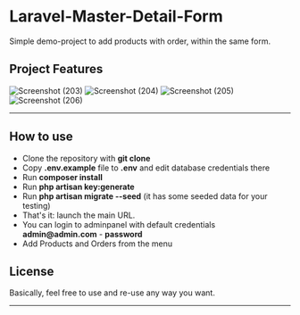 # Laravel-Master-Detail-Form

Simple demo-project to add products with order, within the same form.

## Project Features 

![Screenshot (203)](https://user-images.githubusercontent.com/73945266/105199793-5de64d80-5b69-11eb-8c71-011e82b51753.png)
![Screenshot (204)](https://user-images.githubusercontent.com/73945266/105199802-6179d480-5b69-11eb-8d4b-506f8f6624d4.png)
![Screenshot (205)](https://user-images.githubusercontent.com/73945266/105199809-63dc2e80-5b69-11eb-9c7b-03e1724d0d51.png)
![Screenshot (206)](https://user-images.githubusercontent.com/73945266/105199817-663e8880-5b69-11eb-9c9c-182b32fba2a2.png)


---

## How to use

- Clone the repository with __git clone__
- Copy __.env.example__ file to __.env__ and edit database credentials there
- Run __composer install__
- Run __php artisan key:generate__
- Run __php artisan migrate --seed__ (it has some seeded data for your testing)
- That's it: launch the main URL. 
- You can login to adminpanel with default credentials __admin@admin.com__ - __password__
- Add Products and Orders from the menu

## License

Basically, feel free to use and re-use any way you want.

---
